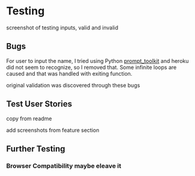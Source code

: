 
# Testing

screenshot of testing inputs, valid and invalid

## Bugs

For user to input the name, I tried using Python [prompt_toolkit](https://python-prompt-toolkit.readthedocs.io/en/master/) and heroku did not seem to recognize, so I removed that.
Some infinite loops are caused and that was handled with exiting function.

original validation was discovered through these bugs

## Test User Stories
 copy from readme

 add screenshots from feature section

## Further Testing

### Browser Compatibility maybe eleave it
